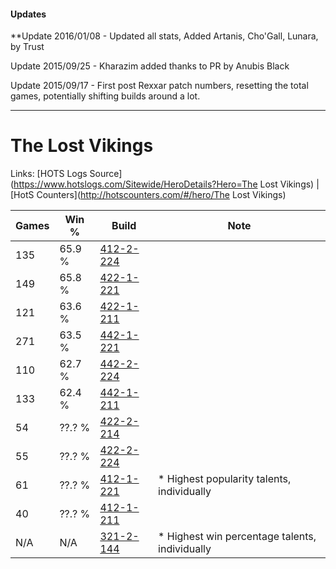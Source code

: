 #### Updates
**Update 2016/01/08 - Updated all stats, Added Artanis, Cho'Gall, Lunara, by Trust

Update 2015/09/25 - Kharazim added thanks to PR by Anubis Black

Update 2015/09/17 - First post Rexxar patch numbers, resetting the total games, potentially shifting builds around a lot.

***

# The Lost Vikings

Links: [HOTS Logs Source](https://www.hotslogs.com/Sitewide/HeroDetails?Hero=The Lost Vikings) | [HotS Counters](http://hotscounters.com/#/hero/The Lost Vikings)

Games  | Win %  | Build     | Note
-----  | -----  | -----     | ----
135    | 65.9 % | [412-2-224](http://www.heroesfire.com/hots/talent-calculator/the-lost-vikings#rtpm) | 
149    | 65.8 % | [422-1-221](http://www.heroesfire.com/hots/talent-calculator/the-lost-vikings#sF-b) | 
121    | 63.6 % | [422-1-211](http://www.heroesfire.com/hots/talent-calculator/the-lost-vikings#sF-R) | 
271    | 63.5 % | [442-1-221](http://www.heroesfire.com/hots/talent-calculator/the-lost-vikings#t0pb) | 
110    | 62.7 % | [442-2-224](http://www.heroesfire.com/hots/talent-calculator/the-lost-vikings#t13G) | 
133    | 62.4 % | [442-1-211](http://www.heroesfire.com/hots/talent-calculator/the-lost-vikings#t0pR) | 
54     | ??.? % | [422-2-214](http://www.heroesfire.com/hots/talent-calculator/the-lost-vikings#sGE6) | 
55     | ??.? % | [422-2-224](http://www.heroesfire.com/hots/talent-calculator/the-lost-vikings#sGEG) | 
61     | ??.? % | [412-1-221](http://www.heroesfire.com/hots/talent-calculator/the-lost-vikings#rta5) | * Highest popularity talents, individually
40     | ??.? % | [412-1-211](http://www.heroesfire.com/hots/talent-calculator/the-lost-vikings#rtZx) | 
N/A    | N/A    | [321-2-144](http://www.heroesfire.com/hots/talent-calculator/the-lost-vikings#oPdm) | * Highest win percentage talents, individually
